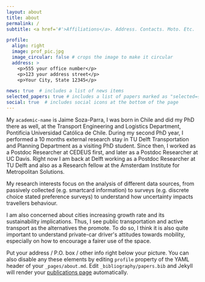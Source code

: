```yaml
---
layout: about
title: about
permalink: /
subtitle: <a href='#'>Affiliations</a>. Address. Contacts. Moto. Etc.

profile:
  align: right
  image: prof_pic.jpg
  image_circular: false # crops the image to make it circular
  address: >
    <p>555 your office number</p>
    <p>123 your address street</p>
    <p>Your City, State 12345</p>

news: true  # includes a list of news items
selected_papers: true # includes a list of papers marked as "selected={true}"
social: true  # includes social icons at the bottom of the page
---
```


My `academic-name` is Jaime Soza-Parra, I was born in Chile and did my PhD there as well, at the Transport Engineering and Logistics Department, Pontificia Universidad Católica de Chile. During my second PhD year, I performed a 10 months external research stay in TU Delft Transportation and Planning Department as a visiting PhD student. Since then, I worked as a Postdoc Researcher at CEDEUS first, and later as a Postdoc Researcher at UC Davis. Right now I am back at Delft working as a Postdoc Researcher at TU Delft and also as a Research fellow at the Amsterdam Institute for Metropolitan Solutions.

My research interests focus on the analysis of different data sources, from passively collected (e.g. smartcard information) to surveys (e.g. discrete choice stated preference surveys) to understand how uncertainty impacts travellers behaviour.

I am also concerned about cities increasing growth rate and its sustainability implications. Thus, I see public transportation and active transport as the alternatives the promote. To do so, I think it is also quite important to understand private-car driver's attitudes towards mobility, especially on how to encourage a fairer use of the space.

Put your address / P.O. box / other info right below your picture. You can also disable any these elements by editing `profile` property of the YAML header of your `_pages/about.md`. Edit `_bibliography/papers.bib` and Jekyll will render your [publications page](/al-folio/publications/) automatically.